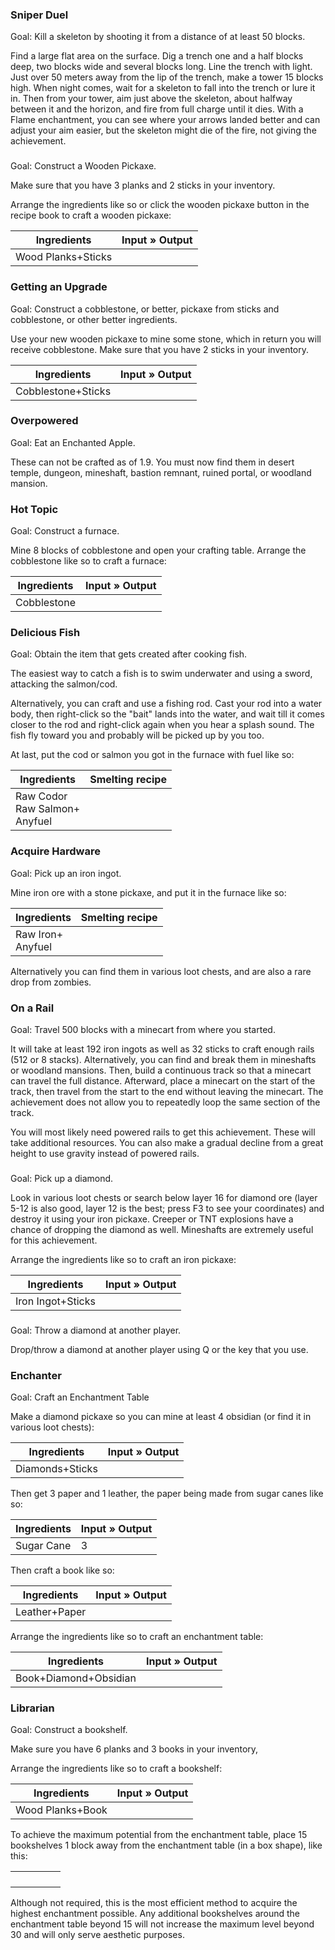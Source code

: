 ### Sniper Duel

Goal: Kill a skeleton by shooting it from a distance of at least 50 blocks.

Find a large flat area on the surface. Dig a trench one and a half blocks deep, two blocks wide and several blocks long. Line the trench with light. Just over 50 meters away from the lip of the trench, make a tower 15 blocks high. When night comes, wait for a skeleton to fall into the trench or lure it in. Then from your tower, aim just above the skeleton, about halfway between it and the horizon, and fire from full charge until it dies. With a Flame enchantment, you can see where your arrows landed better and can adjust your aim easier, but the skeleton might die of the fire, not giving the achievement.



### 

Goal: Construct a Wooden Pickaxe.

Make sure that you have 3 planks and 2 sticks in your inventory.

Arrange the ingredients like so or click the wooden pickaxe button in the recipe book to craft a wooden pickaxe:

| Ingredients        | Input » Output |
|--------------------|----------------|
| Wood Planks+Sticks |                |



### Getting an Upgrade

Goal: Construct a cobblestone, or better, pickaxe from sticks and cobblestone, or other better ingredients.

Use your new wooden pickaxe to mine some stone, which in return you will receive cobblestone. Make sure that you have 2 sticks in your inventory.

| Ingredients        | Input » Output |
|--------------------|----------------|
| Cobblestone+Sticks |                |



### Overpowered

Goal: Eat an Enchanted Apple.

These can not be crafted as of 1.9. You must now find them in desert temple, dungeon, mineshaft, bastion remnant, ruined portal, or woodland mansion.



### Hot Topic

Goal: Construct a furnace.

Mine 8 blocks of cobblestone and open your crafting table. Arrange the cobblestone like so to craft a furnace:

| Ingredients | Input » Output |
|-------------|----------------|
| Cobblestone |                |



### Delicious Fish

Goal: Obtain the item that gets created after cooking fish.

The easiest way to catch a fish is to swim underwater and using a sword, attacking the salmon/cod.

Alternatively, you can craft and use a fishing rod. Cast your rod into a water body, then right-click so the "bait" lands into the water, and wait till it comes closer to the rod and right-click again when you hear a splash sound. The fish fly toward you and probably will be picked up by you too. 

At last, put the cod or salmon you got in the furnace with fuel like so:

| Ingredients                           | Smelting recipe |
|---------------------------------------|-----------------|
| Raw Codor<br/>Raw Salmon+<br/>Anyfuel |                 |



### Acquire Hardware

Goal: Pick up an iron ingot.

Mine iron ore with a stone pickaxe, and put it in the furnace like so:

| Ingredients           | Smelting recipe |
|-----------------------|-----------------|
| Raw Iron+<br/>Anyfuel |                 |

Alternatively you can find them in various loot chests, and are also a rare drop from zombies.



### On a Rail

Goal: Travel 500 blocks with a minecart from where you started.

It will take at least 192 iron ingots as well as 32 sticks to craft enough rails (512 or 8 stacks). Alternatively, you can find and break them in mineshafts or woodland mansions. Then, build a continuous track so that a minecart can travel the full distance. Afterward, place a minecart on the start of the track, then travel from the start to the end without leaving the minecart.
The achievement does not allow you to repeatedly loop the same section of the track.

You will most likely need powered rails to get this achievement. These will take additional resources. You can also make a gradual decline from a great height to use gravity instead of powered rails.



### 

Goal: Pick up a diamond.

Look in various loot chests or search below layer 16 for diamond ore (layer 5-12 is also good, layer 12 is the best; press F3 to see your coordinates) and destroy it using your iron pickaxe. Creeper or TNT explosions have a chance of dropping the diamond as well. Mineshafts are extremely useful for this achievement.

Arrange the ingredients like so to craft an iron pickaxe:

| Ingredients       | Input » Output |
|-------------------|----------------|
| Iron Ingot+Sticks |                |



### 

Goal: Throw a diamond at another player.

Drop/throw a diamond at another player using Q or the key that you use.



### Enchanter

Goal: Craft an Enchantment Table

Make a diamond pickaxe so you can mine at least 4 obsidian (or find it in various loot chests):

| Ingredients     | Input » Output |
|-----------------|----------------|
| Diamonds+Sticks |                |

Then get 3 paper and 1 leather, the paper being made from sugar canes like so:

| Ingredients | Input » Output |
|-------------|----------------|
| Sugar Cane  | 3              |

Then craft a book like so:

| Ingredients   | Input » Output |
|---------------|----------------|
| Leather+Paper |                |

Arrange the ingredients like so to craft an enchantment table:

| Ingredients           | Input » Output |
|-----------------------|----------------|
| Book+Diamond+Obsidian |                |



### Librarian

Goal: Construct a bookshelf.

Make sure you have 6 planks and 3 books in your inventory,

Arrange the ingredients like so to craft a bookshelf:

| Ingredients      | Input » Output |
|------------------|----------------|
| Wood Planks+Book |                |

To achieve the maximum potential from the enchantment table, place 15 bookshelves 1 block away from the enchantment table (in a box shape), like this:



|  |  |  |  |  |
|--|--|--|--|--|
|  |  |  |  |  |
|  |  |  |  |  |
|  |  |  |  |  |
|  |  |  |  |  |

Although not required, this is the most efficient method to acquire the highest enchantment possible. Any additional bookshelves around the enchantment table beyond 15 will not increase the maximum level beyond 30 and will only serve aesthetic purposes.



